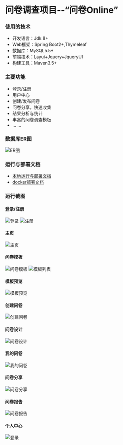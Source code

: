 # 问卷调查项目--“问卷Online”

### 使用的技术
* 开发语言：Jdk 8+
* Web框架：Spring Boot2+,Thymeleaf
* 数据库：MySQL5.5+
* 前端技术：Layui+Jquery+JqueryUI
* 构建工具：Maven3.5+

### 主要功能
* 登录/注册
* 用户中心
* 创建/发布问卷
* 问卷分享，快速收集
* 结果分析与统计
* 丰富的问卷调查模板
* ... ...

### 数据库ER图
![ER图](docs/ER图.png)

### 运行与部署文档
- [本地运行与部署文档](docs/RUN_DEPLOY.md)
- [docker部署文档](docs/DOCKER_DEPLOY.md)

### 运行截图
#### 登录/注册
![登录](docs/screenshots/login.png)
![注册](docs/screenshots/signup.png)

#### 主页
![主页](docs/screenshots/index.png)

#### 问卷模板
![问卷模板](docs/screenshots/template.png)
![模板列表](docs/screenshots/template_list.jpg)

#### 模板预览
![模板预览](docs/screenshots/template_detail.png)

#### 创建问卷
![创建问卷](docs/screenshots/questionnaire_create.png)

#### 问卷设计
![问卷设计](docs/screenshots/questionnaire_design.png)

#### 我的问卷
![我的问卷](docs/screenshots/questionnaire_list.jpg)

#### 问卷分享
![问卷分享](docs/screenshots/questionnaire_share.png)

#### 问卷报告
![问卷报告](docs/screenshots/report.png)

#### 个人中心
![登录](docs/screenshots/profile.png)
